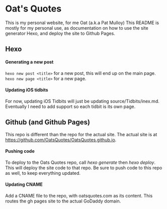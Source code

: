 # Oat's Quotes 

This is my personal website, for me Oat (a.k.a Pat Mulloy)
This README is mostly for my personal use, as documentation on how to use the site generator Hexo, and deploy the site to Github Pages. 

## Hexo

#### Generating a new post 
`hexo new post <title>` for a new post, this will end up on the main page.
`hexo new page <title>` for a new page.


#### Updating iOS tidbits 
For now, updating iOS Tidbits will just be updating source/Tidbits/inex.md. Eventually I need to add support so each tidbit is its own page. 


## Github (and Github Pages)
This repo is different than the repo for the actual site. The actual site is at https://github.com/OatsQuotes/OatsQuotes.github.io.


#### Pushing code 
To deploy to the Oats Quotes repo, call *hexo generate* then *hexo deploy*. This will deploy the site code to that repo. 
Be sure to push code to this repo as well, to keep everything updated. 


#### Updating CNAME 
Add a CNAME file to the repo, with oatsquotes.com as its content.
This routes the gh pages site to the actual GoDaddy domain. 
